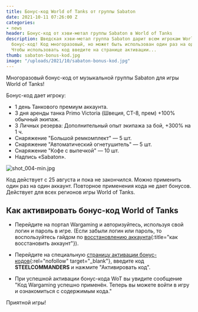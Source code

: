 ```yaml
---
title: Бонус-код World of Tanks от группы Sabaton
date: 2021-10-11 07:26:00 Z
categories:
- news
header: Бонус-код от хэви-метал группы Sabaton в World of Tanks
description: Шведская хэви-метал группа Sabaton дарит всем игрокам World of Tanks
  бонус-код! Код многоразовый, но может быть использован один раз на одном аккаунте.
  Чтобы использовать код введите на странице активации...
thumb: sabaton-bonus-kod.jpg
image: "/uploads/2021/10/sabaton-bonus-kod.jpg"
---
```


Многоразовый бонус-код от музыкальной группы Sabaton для игры World of Tanks!

Бонус-код дает игроку:

* 1 день Танкового премиум аккаунта.
* 3 дня аренды танка Primo Victoria (Швеция, СТ-8, прем) +100% обычный экипаж.
* 3 Личных резерва: Дополнительный опыт экипажа за бой, +300% на 1 ч.
* Снаряжение "Большой ремкомплект" — 5 шт.
* Снаряжение "Автоматический огнетушитель" — 5 шт.
* Снаряжение "Кофе с выпечкой" — 10 шт.
* Надпись «Sabaton».

![shot_004-min.jpg](https://ru-wotp.wgcdn.co/dcont/fb/image/shot_004-min.jpg)

Код действует с 25 августа и пока не закончился. Можно применить один раз на один аккаунт. Повторное применения кода не дает бонусов. Действует для всех регионов игры World of Tanks.

## Как активировать бонус-код World of Tanks

* Перейдите на портал Wargaming и авторизуйтесь, используя свой логин и пароль в игре. (Если забыли логин или пароль, то воспользуйтесь гайдом по [восстановлению аккаунта](/kak-vosstanovit-akkaunt-v-world-of-tanks){:title="как восстановить аккаунт"}). 

* Перейдите на специальную [страницу активации бонус-кодов](https://ru.wargaming.net/shop/redeem/){:rel="nofollow" target="_blank"}, введите код **STEELCOMMANDERS** и нажмите "Активировать код".

* При успешной активации бонус-кода WoT вы увидите сообщение "Код Wargaming успешно применён. Теперь вы можете войти в игру и ознакомиться с содержимым кода."

Приятной игры!
